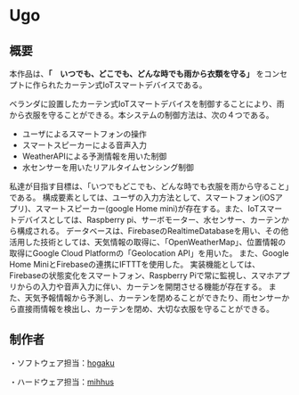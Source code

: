 Ugo
====

## 概要
本作品は、**「　いつでも、どこでも、どんな時でも雨から衣類を守る」** をコンセプトに作られたカーテン式IoTスマートデバイスである。

ベランダに設置したカーテン式IoTスマートデバイスを制御することにより、雨から衣服を守ることができる。本システムの制御方法は、次の４つである。
- ユーザによるスマートフォンの操作
- スマートスピーカーによる音声入力
- WeatherAPIによる予測情報を用いた制御
- 水センサーを用いたリアルタイムセンシング制御

私達が目指す目標は、「いつでもどこでも、どんな時でも衣服を雨から守ること」である。
構成要素としては、ユーザの入力方法として、スマートフォン(iOSアプリ)、スマートスピーカー(google Home mini)が存在する。また、IoTスマートデバイスとしては、Raspberry pi、サーボモーター、水センサー、カーテンから構成される。
データベースは、FirebaseのRealtimeDatabaseを用い、その他活用した技術としては、天気情報の取得に、「OpenWeatherMap」、位置情報の取得にGoogle Cloud Platformの「Geolocation API」を用いた。
また、Google Home MiniとFirebaseの連携にIFTTTを使用した。
実装機能としては、 Firebaseの状態変化をスマートフォン、Raspberry Piで常に監視し、スマホアプリからの入力や音声入力に伴い、カーテンを開閉させる機能が存在する。
また、天気予報情報から予測し、カーテンを閉めることができたり、雨センサーから直接雨情報を検出し、カーテンを閉め、大切な衣服を守ることができる。

## 制作者
・ソフトウェア担当：[hogaku](https://github.com/hogaku)

・ハードウェア担当：[mihhus](https://github.com/mihhus)